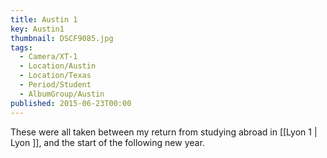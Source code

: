 ```yaml
---
title: Austin 1
key: Austin1
thumbnail: DSCF9085.jpg
tags:
  - Camera/XT-1
  - Location/Austin
  - Location/Texas
  - Period/Student
  - AlbumGroup/Austin
published: 2015-06-23T00:00
---
```

These were all taken between my return from studying abroad in [[Lyon 1 | Lyon ]], and the start of the following new year.